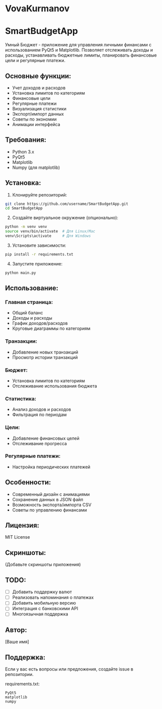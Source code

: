 # VovaKurmanov

# SmartBudgetApp

Умный Бюджет - приложение для управления личными финансами с использованием PyQt5 и Matplotlib. Позволяет отслеживать доходы и расходы, устанавливать бюджетные лимиты, планировать финансовые цели и регулярные платежи.

## Основные функции:
- Учет доходов и расходов
- Установка лимитов по категориям
- Финансовые цели
- Регулярные платежи
- Визуализация статистики
- Экспорт/импорт данных
- Советы по экономии
- Анимации интерфейса

## Требования:
- Python 3.x
- PyQt5
- Matplotlib
- Numpy (для matplotlib)

## Установка:

1. Клонируйте репозиторий:
```bash
git clone https://github.com/username/SmartBudgetApp.git
cd SmartBudgetApp
```

2. Создайте виртуальное окружение (опционально):
```bash
python -m venv venv
source venv/bin/activate  # Для Linux/Mac
venv\Scripts\activate     # Для Windows
```

3. Установите зависимости:
```bash
pip install -r requirements.txt
```

4. Запустите приложение:
```bash
python main.py
```

## Использование:

### Главная страница:
- Общий баланс
- Доходы и расходы
- График доходов/расходов
- Круговые диаграммы по категориям

### Транзакции:
- Добавление новых транзакций
- Просмотр истории транзакций

### Бюджет:
- Установка лимитов по категориям
- Отслеживание использования бюджета

### Статистика:
- Анализ доходов и расходов
- Фильтрация по периодам

### Цели:
- Добавление финансовых целей
- Отслеживание прогресса

### Регулярные платежи:
- Настройка периодических платежей

## Особенности:
- Современный дизайн с анимациями
- Сохранение данных в JSON файл
- Возможность экспорта/импорта CSV
- Советы по управлению финансами

## Лицензия:
MIT License

## Скриншоты:
(Добавьте скриншоты приложения)

## TODO:
- [ ] Добавить поддержку валют
- [ ] Реализовать напоминания о платежах
- [ ] Добавить мобильную версию
- [ ] Интеграция с банковскими API
- [ ] Многоязычная поддержка

## Автор:
[Ваше имя]

## Поддержка:
Если у вас есть вопросы или предложения, создайте issue в репозитории.

requirements.txt:
```
PyQt5
matplotlib
numpy
```